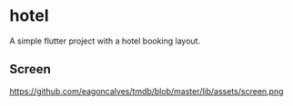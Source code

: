 # hotel

A simple flutter project with a hotel booking layout.

## Screen

https://github.com/eagoncalves/tmdb/blob/master/lib/assets/screen,png
